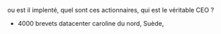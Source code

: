 ou est il implenté, quel sont ces actionnaires, qui est le véritable CEO ?

+ 4000 brevets
datacenter caroline du nord, Suède,
